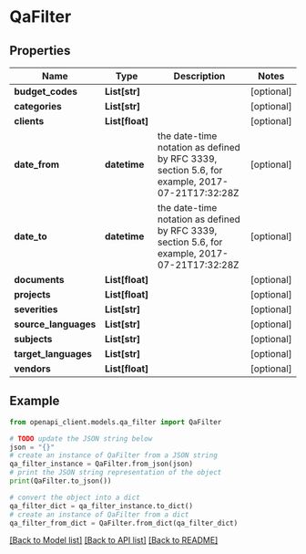 # QaFilter


## Properties

Name | Type | Description | Notes
------------ | ------------- | ------------- | -------------
**budget_codes** | **List[str]** |  | [optional] 
**categories** | **List[str]** |  | [optional] 
**clients** | **List[float]** |  | [optional] 
**date_from** | **datetime** | the date-time notation as defined by RFC 3339, section 5.6, for example, 2017-07-21T17:32:28Z | [optional] 
**date_to** | **datetime** | the date-time notation as defined by RFC 3339, section 5.6, for example, 2017-07-21T17:32:28Z | [optional] 
**documents** | **List[float]** |  | [optional] 
**projects** | **List[float]** |  | [optional] 
**severities** | **List[str]** |  | [optional] 
**source_languages** | **List[str]** |  | [optional] 
**subjects** | **List[str]** |  | [optional] 
**target_languages** | **List[str]** |  | [optional] 
**vendors** | **List[float]** |  | [optional] 

## Example

```python
from openapi_client.models.qa_filter import QaFilter

# TODO update the JSON string below
json = "{}"
# create an instance of QaFilter from a JSON string
qa_filter_instance = QaFilter.from_json(json)
# print the JSON string representation of the object
print(QaFilter.to_json())

# convert the object into a dict
qa_filter_dict = qa_filter_instance.to_dict()
# create an instance of QaFilter from a dict
qa_filter_from_dict = QaFilter.from_dict(qa_filter_dict)
```
[[Back to Model list]](../README.md#documentation-for-models) [[Back to API list]](../README.md#documentation-for-api-endpoints) [[Back to README]](../README.md)


